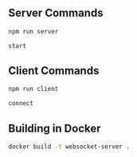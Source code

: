 
## Server Commands

```sh
npm run server
```

```js
start
```

## Client Commands

```sh
npm run client
```

```js
connect
```

## Building in Docker

```sh
docker build -t websocket-server .
```